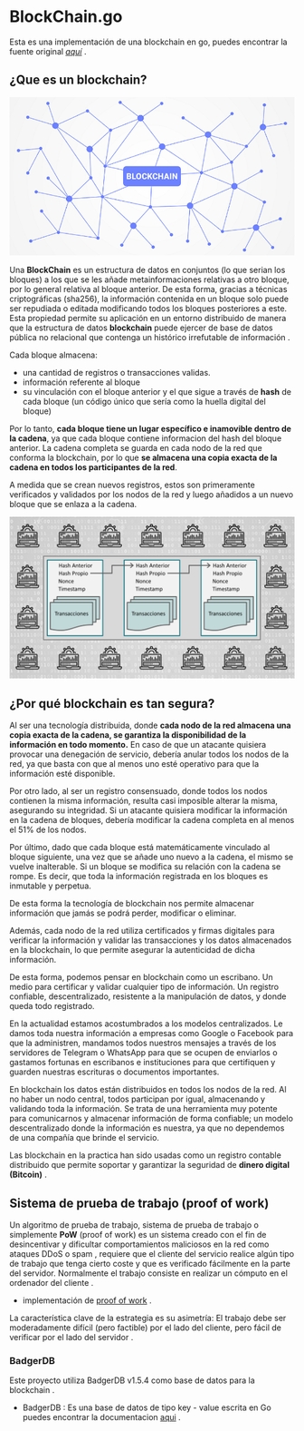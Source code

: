 # BlockChain.go

Esta es una implementación de una blockchain en go, puedes encontrar la fuente original *[aquí](https://www.youtube.com/playlist?list=PLpP5MQvVi4PGmNYGEsShrlvuE2B33xV1L)* .

## ¿Que es un blockchain?

![blockchain](imgs/blockchain-que-es-830x460.png)

Una **BlockChain** es un estructura de datos en conjuntos (lo que serian los bloques) a los que se les añade metainformaciones relativas a otro bloque, por lo general relativa al bloque anterior. De esta forma, gracias a técnicas criptográficas (sha256), la información contenida en un bloque solo puede ser repudiada o editada modificando todos los bloques posteriores a este. Esta propiedad permite su aplicación en un entorno distribuido de manera que la estructura de datos **blockchain** puede ejercer de base de datos pública no relacional que contenga un histórico irrefutable de información .

Cada bloque almacena:

- una cantidad de registros o transacciones validas.
- información referente al bloque
- su vinculación con el bloque anterior y el que sigue a través de **hash** de cada bloque (un código único que sería como la huella digital del bloque)

Por lo tanto, **cada bloque tiene un lugar específico e inamovible dentro de la cadena**, ya que cada bloque contiene informacion del hash del bloque anterior. La cadena completa se guarda en cada nodo de la red que conforma la blockchain, por lo que **se almacena una copia exacta de la cadena en todos los participantes de la red**.

A medida que se crean nuevos registros, estos son primeramente verificados y validados por los nodos de la red y luego añadidos a un nuevo bloque que se enlaza a la cadena.

![esquema](imgs/blockchain-esquema.png)

## ¿Por qué blockchain es tan segura?

Al ser una tecnología distribuida, donde **cada nodo de la red almacena una copia exacta de la cadena, se garantiza la disponibilidad de la información en todo momento.** En caso de que un atacante quisiera provocar una denegación de servicio, debería anular todos los nodos de la red, ya que basta con que al menos uno esté operativo para que la información esté disponible.

Por otro lado, al ser un registro consensuado, donde todos los nodos contienen la misma información, resulta casi imposible alterar la misma, asegurando su integridad. Si un atacante quisiera modificar la información en la cadena de bloques, debería modificar la cadena completa en al menos el 51% de los nodos.

Por último, dado que cada bloque está matemáticamente vinculado al bloque siguiente, una vez que se añade uno nuevo a la cadena, el mismo se vuelve inalterable. Si un bloque se modifica su relación con la cadena se rompe. Es decir, que toda la información registrada en los bloques es inmutable y perpetua.

De esta forma la tecnología de blockchain nos permite almacenar información que jamás se podrá perder, modificar o eliminar.

Además, cada nodo de la red utiliza certificados y firmas digitales para verificar la información y validar las transacciones y los datos almacenados en la blockchain, lo que permite asegurar la autenticidad de dicha información.

De esta forma, podemos pensar en blockchain como un escribano. Un medio para certificar y validar cualquier tipo de información. Un registro confiable, descentralizado, resistente a la manipulación de datos, y donde queda todo registrado.

En la actualidad estamos acostumbrados a los modelos centralizados. Le damos toda nuestra información a empresas como Google o Facebook para que la administren, mandamos todos nuestros mensajes a través de los servidores de Telegram o WhatsApp para que se ocupen de enviarlos o gastamos fortunas en escribanos e instituciones para que certifiquen y guarden nuestras escrituras o documentos importantes.

En blockchain los datos están distribuidos en todos los nodos de la red. Al no haber un nodo central, todos participan por igual, almacenando y validando toda la información. Se trata de una herramienta muy potente para comunicarnos y almacenar información de forma confiable; un modelo descentralizado donde la información es nuestra, ya que no dependemos de una compañía que brinde el servicio.

Las blockchain en la practica han sido usadas como un registro contable distribuido que permite soportar y garantizar la seguridad de **dinero digital (Bitcoin)** .

## Sistema de prueba de trabajo (proof of work)

Un algoritmo de prueba de trabajo, sistema de prueba de trabajo o simplemente **PoW** (proof of work) es un sistema creado con el fin de desincentivar y dificultar comportamientos maliciosos en la red como ataques DDoS o spam , requiere que el cliente del servicio realice algún tipo de trabajo que tenga cierto coste y que es verificado fácilmente en la parte del servidor. Normalmente el trabajo consiste en realizar un cómputo en el ordenador del cliente .

- implementación de [proof of work](https://github.com/Dieg0Code/Blockchain.go/blob/main/blockchain/proof.go) .

La característica clave de la estrategia es su asimetría: El trabajo debe ser moderadamente difícil (pero factible) por el lado del cliente, pero fácil de verificar por el lado del servidor .

### BadgerDB

Este proyecto utiliza BadgerDB v1.5.4 como base de datos para la blockchain .

- BadgerDB : Es una base de datos de tipo key - value escrita en Go puedes encontrar la documentacion [aqui](https://pkg.go.dev/github.com/dgraph-io/badger@v1.5.4?utm_source=gopls) .